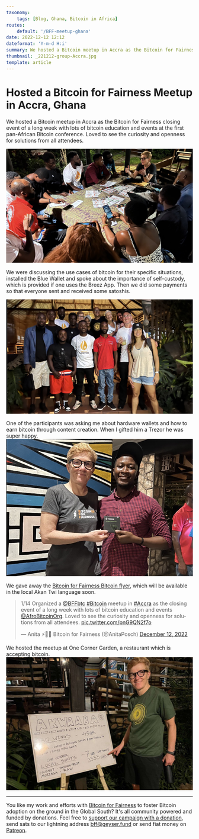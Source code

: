 ```yaml
---
taxonomy:
    tags: [Blog, Ghana, Bitcoin in Africa]
routes:
    default: '/BFF-meetup-ghana'
date: 2022-12-12 12:12
dateformat: 'Y-m-d H:i'
summary: We hosted a Bitcoin meetup in Accra as the Bitcoin for Fairness closing event of a long week with lots of bitcoin education and events at the first pan-African Bitcoin conference.
thumbnail: _221212-group-Accra.jpg
template: article 
---
```


# Hosted a Bitcoin for Fairness Meetup in Accra, Ghana

We hosted a Bitcoin meetup in Accra as the Bitcoin for Fairness closing event of a long week with lots of bitcoin education and events at the first pan-African Bitcoin conference. Loved to see the curiosity and openness for solutions from all attendees.

![](_221212-meetup-accra.jpg)

We were discussing the use cases of bitcoin for their specific situations, installed the Blue Wallet and spoke about the importance of self-custody, which is provided if one uses the Breez App. Then we did some payments so that everyone sent and received some satoshis.

![](_221212-group-Accra.jpg)

One of the participants was asking me about hardware wallets and how to earn bitcoin through content creation. When I gifted him a Trezor he was super happy.
![](_221212-Trezor.jpg)

We gave away the [Bitcoin for Fairness Bitcoin flyer](https://bffbtc.org/flyer/), which will be available in the local Akan Twi language soon.

<blockquote class="twitter-tweet"><p lang="en" dir="ltr">1/14 Organized a <a href="https://twitter.com/BFFbtc?ref_src=twsrc%5Etfw">@BFFbtc</a> <a href="https://twitter.com/hashtag/Bitcoin?src=hash&amp;ref_src=twsrc%5Etfw">#Bitcoin</a> meetup in <a href="https://twitter.com/hashtag/Accra?src=hash&amp;ref_src=twsrc%5Etfw">#Accra</a> as the closing event of a long week with lots of bitcoin education and events <a href="https://twitter.com/AfroBitcoinOrg?ref_src=twsrc%5Etfw">@AfroBitcoinOrg</a>. Loved to see the curiosity and openness for solutions from all attendees. <a href="https://t.co/pnG9QN2f7o">pic.twitter.com/pnG9QN2f7o</a></p>&mdash; Anita ⚡🏳️‍🌈 Bitcoin for Fairness (@AnitaPosch) <a href="https://twitter.com/AnitaPosch/status/1602331207651434496?ref_src=twsrc%5Etfw">December 12, 2022</a></blockquote> <script async src="https://platform.twitter.com/widgets.js" charset="utf-8"></script>

We hosted the meetup at One Corner Garden, a restaurant which is accepting bitcoin.
![](_221212-BFF-Meetup-Ghana-1671190844704.jpeg)

---
You like my work and efforts with [Bitcoin for Fairness](https://bffbtc.org) to foster Bitcoin adoption on the ground in the Global South? It's all community powered and funded by donations. Feel free to [support our campaign with a donation](https://anita.link/geyser), send sats to our lightning address bff@geyser.fund or send fiat money on [Patreon](https://patreon.com/anitaposch).
